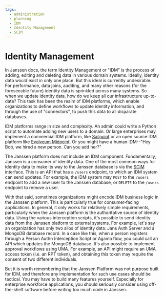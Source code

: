 ```yaml
---
tags:
  - administration
  - planning
  - IDM
  - Identity Management
  - SCIM
---
```


# Identity Management

In Janssen docs, the term Identity Management or "IDM" is the process of
adding, editing and deleting data in various domain systems. Ideally, identity
data would exist in only one place. But this ideal is currently undesirable.
For performance, data joins, auditing, and many other reasons (for the
foreseeable future) identity data is sprinkled across many systems. So when we
update identity data, how do we keep all our infrastructure up-to-date? This
task has been the realm of IDM platforms, which enable organizations to define
workflows to update identity information, and through the use of "connectors",
to push this data to all disparate databases.

IDM platforms range in size and complexity. An admin could write a Python
script to automate adding new users to a domain. Or large enterprises may
implement a commercial IDM platform, like [Sailpoint](https://sailpoint.com) or
an open source IDM platform like [Evolveum Midpoint](https://evolveum.com).
Or you might have a human IDM--"Hey Bob, we hired a new person. Can you add
her?"

The Janssen platform does not include an IDM component. Fundamentally, Janssen
is a consumer of identity data. One of the most common ways for identity data
to make its way to the Janssen database is via the [SCIM](https://simplecloud.info)
interface. This is an API that has a `/users` endpoint, to which an IDM system
can send updates. For example, the IDM system may `POST` to the `/users`
endpoint to add a new user to the Janssen database, or `DELETE` to the `/users`
endpoint to remove a user.

With that said, sometimes organizations might encode IDM business logic in the
Janssen platform. This is particularly true for consumer-facing applications.
In general, it only works for relatively simple requirements, particularly when
the Janssen platform is the authoritative source of identity data. Using
the various interception scripts, it's possible to send identity data from
the Janssen platform to external systems. For example, let's say an organization
has only two silos of identity data: Jans Auth Server and a MongoDB database
record. In a case like this, when a person registers through a Person
Authn Interception Script or Agama flow, you could call an API which updates
the MongoDB database. It's also possible to implement approval workflows using
UMA. For example, an API might require an UMA access token (i.e. an RPT token),
and obtaining this token may require the consent of two different individuals.

But it is worth remembering that the Janssen Platform was not purpose built for
IDM, and therefore any implementation for such use cases should be tactical.
You may have to build many features yourself. Especially for enterprise
workforce applications, you should seriously consider using off-the-shelf
software before writing too much code in Janssen.
